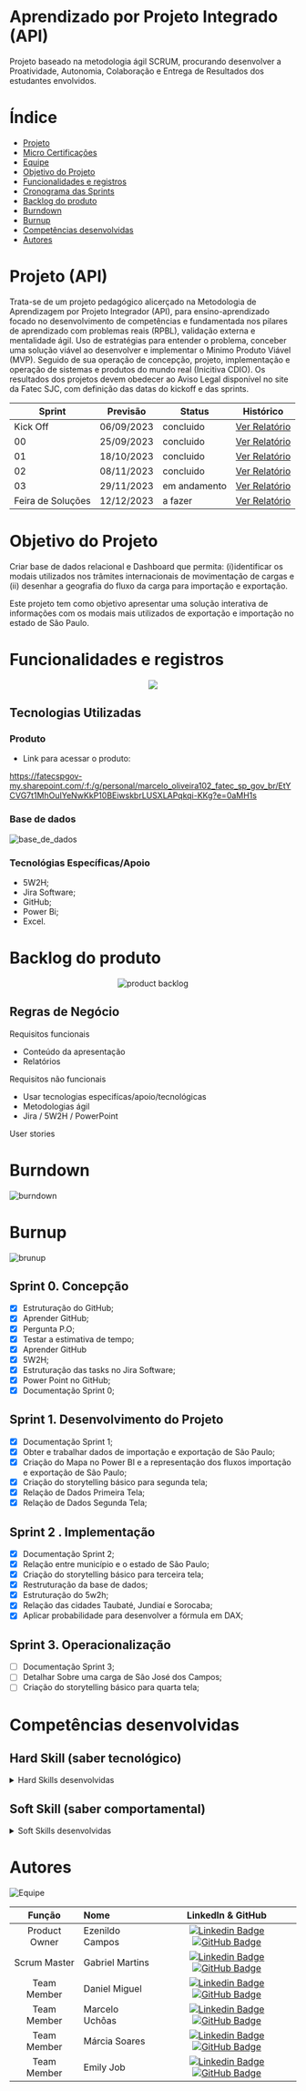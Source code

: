 # Aprendizado por Projeto Integrado (API)

Projeto baseado na metodologia ágil SCRUM, procurando desenvolver a Proatividade, Autonomia, Colaboração e Entrega de Resultados dos estudantes envolvidos.

# Índice

* [Projeto](#projeto-api)
* [Micro Certificações](#micro-certificações)
* [Equipe](#equipe)
* [Objetivo do Projeto](#objetivo-do-projeto)
* [Funcionalidades e registros](#funcionalidades-e-registros)
* [Cronograma das Sprints](#cronograma-das-sprints)
* [Backlog do produto](#backlog-do-produto)
* [Burndown](#burndown)
* [Burnup](#burnup)
* [Competências desenvolvidas](#competências-desenvolvidas)
* [Autores](#autores)

# Projeto (API)
Trata-se de um projeto pedagógico alicerçado na Metodologia de Aprendizagem por Projeto Integrador (API), para ensino-aprendizado focado no desenvolvimento de competências e fundamentada nos pilares de aprendizado com problemas reais (RPBL), validação externa e mentalidade ágil. 
Uso de estratégias para entender o problema, conceber uma solução viável ao desenvolver e implementar o Minimo Produto Viável (MVP). Seguido de sua operação de concepção, projeto, implementação e operação de sistemas e produtos do mundo real (Inicitiva CDIO). 
Os resultados dos projetos devem obedecer ao Aviso Legal disponível no site da Fatec SJC, com definição das datas do kickoff e das sprints.

Sprint | Previsão | Status| Histórico|
|------|--------|------|--------|
|Kick Off | 06/09/2023 | concluido| [Ver Relatório](https://fatecsjc-prd.azurewebsites.net/downloads/estagio/modelo_relatorio_estagio_gpi.docx) | 
|00 | 25/09/2023 | concluido| [Ver Relatório](https://fatecsjc-prd.azurewebsites.net/downloads/estagio/modelo_relatorio_estagio_gpi.docx) | 
|01|  18/10/2023| concluido |[Ver Relatório](https://github.com/Trium-Logistics/Trium-Logistics-2/blob/Sprint1/doc/Relat%C3%B3rio%20Sprint%201%20Final%20-%20Trium%20Logistics.pdf) | 
|02| 08/11/2023 | concluido |[Ver Relatório](https://fatecsjc-prd.azurewebsites.net/downloads/estagio/modelo_relatorio_estagio_gpi.docx) | 
|03| 29/11/2023 | em andamento |[Ver Relatório](https://fatecsjc-prd.azurewebsites.net/downloads/estagio/modelo_relatorio_estagio_gpi.docx)  | 
|Feira de Soluções|12/12/2023 |a fazer |[Ver Relatório](https://fatecsjc-prd.azurewebsites.net/downloads/estagio/modelo_relatorio_estagio_gpi.docx) | 

# Objetivo do Projeto

Criar base de dados relacional e Dashboard que permita: (i)identificar os modais utilizados nos trâmites internacionais de movimentação de cargas e (ii) desenhar a geografia do fluxo da carga para importação e exportação.

Este projeto tem como objetivo apresentar uma solução interativa de informações com os modais mais utilizados de exportação e importação no estado de São Paulo. 

 
# Funcionalidades e registros


<p align="center">
 <img src="https://img.shields.io/badge/STATUS-EM_PROGRESSO-yellow"/>
</p>


## Tecnologias Utilizadas
  ### Produto 
  

* Link para acessar o produto:

https://fatecspgov-my.sharepoint.com/:f:/g/personal/marcelo_oliveira102_fatec_sp_gov_br/EtYCVG7t1MhOuIYeNwKkP10BEiwskbrLUSXLAPqkqi-KKg?e=0aMH1s


### Base de dados

![base_de_dados](https://github.com/Trium-Logistics/Trium-Logistics-2/blob/Sprint2/img/database_sprint_2.jpeg?raw=true)


 ### Tecnológias Específicas/Apoio

* 5W2H;
* Jira Software;
* GitHub;
* Power Bi;
* Excel.
 
# Backlog do produto
  
<div align="center">
    
![product backlog](https://github.com/Trium-Logistics/Trium-Logistics-2/blob/Sprint2/img/backlog_sprint_2.jpeg?raw=true)
</div>

Regras de Negócio
-

Requisitos funcionais 
- Conteúdo da apresentação   
- Relatórios 
  
Requisitos não funcionais
- Usar tecnologias especifícas/apoio/tecnológicas
- Metodologias ágil
- Jira / 5W2H / PowerPoint

User stories

# Burndown
![burndown](https://github.com/Trium-Logistics/Trium-Logistics-2/blob/Sprint2/img/burnup_sprint_2.png?raw=true)


# Burnup
![brunup](https://github.com/Trium-Logistics/Trium-Logistics-2/blob/Sprint2/img/burndown_sprint_2.png?raw=true)


## Sprint 0. Concepção
- [x] Estruturação do GitHub;
- [x] Aprender GitHub;
- [x] Pergunta P.O;
- [x] Testar a estimativa de tempo;
- [x] Aprender GitHub
- [x] 5W2H;
- [x] Estruturação das tasks no Jira Software;
- [x] Power Point no GitHub;
- [x] Documentação Sprint 0;

## Sprint 1. Desenvolvimento do Projeto
- [x] Documentação Sprint 1;
- [x] Obter e trabalhar dados de importação e exportação de São Paulo;
- [x] Criação do Mapa no Power BI e a representação dos fluxos importação e exportação de São Paulo;
- [x] Criação do storytelling básico para segunda tela;
- [x] Relação de Dados Primeira Tela;
- [x] Relação de Dados Segunda Tela;
      
## Sprint 2 . Implementação
- [x] Documentação Sprint 2;
- [x] Relação entre município e o estado de São Paulo;
- [x] Criação do storytelling básico para terceira tela;
- [x] Restruturação da base de dados;
- [x] Estruturação do 5w2h;
- [x] Relação das cidades Taubaté, Jundiaí e Sorocaba;
- [x] Aplicar probabilidade para desenvolver a fórmula em DAX;
      
## Sprint 3. Operacionalização
- [ ] Documentação Sprint 3;
- [ ] Detalhar Sobre uma carga de São José dos Campos;
- [ ] Criação do storytelling básico para quarta tela;

# Competências desenvolvidas

## Hard Skill (saber tecnológico)
<details>
<summary>Hard Skills desenvolvidas</summary>
  
| Tecnologia/Metodologia | Classificação |
| ---------------------- | ------------- |
| GitHub | ★ ★ ★ ☆ ☆ ☆ ☆ ☆ ☆ ☆ |
| Gestão de Projetos | ★ ★ ★ ★ ★ ★ ★ ☆ ☆ ☆ |
| Scrum Master | ★ ★ ★ ★ ★ ★ ★ ☆ ☆ ☆ |
| Prodct Owner | ★ ★ ★ ★ ★ ★ ★ ☆ ☆ ☆ |
| Markdown | ★ ★ ★ ★ ☆ ☆ ☆ ☆ ☆ ☆ |
| Power BI | ★ ★ ★ ★ ★ ★ ☆ ☆ ☆ ☆ |
 
</details>

## Soft Skill (saber comportamental)
<details>
<summary>Soft Skills desenvolvidas</summary>

| Habilidades | Classificação |
| ---------------------- | ------------- |
| Colaboração | ★ ★ ★ ★ ★ ★ ★ ★ ☆ ☆ |
| Proatividade| ★ ★ ★ ★ ★ ★ ★ ★ ☆ ☆ |
| Pensamento Crítico | ★ ★ ★ ★ ★ ☆ ☆ ☆ ☆ ☆ |
| Gerenciamento de Tempo | ★ ★ ★ ★ ★ ★ ★ ★ ☆ ☆ |
| Adaptabilidade | ★ ★ ★ ★ ☆ ☆ ☆ ☆ ☆ ☆ |
| Resiliência | ★ ★ ★ ★ ★ ★ ★ ☆ ☆ ☆ |

</details>

# Autores


![Equipe](https://github.com/Trium-Logistics/Trium-Logistics-2/blob/main/img/membros_fotos.jpg?raw=true)



|    Função     | Nome                                  |                                                                                                                                                      LinkedIn & GitHub                                                                                                                                                      |
| :-----------: | :------------------------------------ | :-------------------------------------------------------------------------------------------------------------------------------------------------------------------------------------------------------------------------------------------------------------------------------------------------------------------------: |
| Product Owner |   Ezenildo Campos         |     [![Linkedin Badge](https://img.shields.io/badge/Linkedin-blue?style=flat-square&logo=Linkedin&logoColor=white)](https://www.linkedin.com/in/ezenildo-campos-81043b266/) [![GitHub Badge](https://img.shields.io/badge/GitHub-111217?style=flat-square&logo=github&logoColor=white)](https://github.com/Ezenildo-Campos)              |
| Scrum Master  | Gabriel Martins |      [![Linkedin Badge](https://img.shields.io/badge/Linkedin-blue?style=flat-square&logo=Linkedin&logoColor=white)](https://www.linkedin.com/in/gabriel-martins-gazaneo-a531b8253/) [![GitHub Badge](https://img.shields.io/badge/GitHub-111217?style=flat-square&logo=github&logoColor=white)](https://github.com/Gabriel-Martins-Gazaneo)     |
| Team Member   | Daniel Miguel              |         [![Linkedin Badge](https://img.shields.io/badge/Linkedin-blue?style=flat-square&logo=Linkedin&logoColor=white)](https://www.linkedin.com/in/daniel-miguel-silva-7492a2248/) [![GitHub Badge](https://img.shields.io/badge/GitHub-111217?style=flat-square&logo=github&logoColor=white)](https://github.com/danielmiguel8)        |
|  Team Member  | Marcelo Uchôas                 |         [![Linkedin Badge](https://img.shields.io/badge/Linkedin-blue?style=flat-square&logo=Linkedin&logoColor=white)](https://www.linkedin.com/in/marcelo-uch%C3%B4as-de-oliveira-b2536a18b/) [![GitHub Badge](https://img.shields.io/badge/GitHub-111217?style=flat-square&logo=github&logoColor=white)](https://github.com/marcelouchoas)        |
|  Team Member  | Márcia Soares                 |   [![Linkedin Badge](https://img.shields.io/badge/Linkedin-blue?style=flat-square&logo=Linkedin&logoColor=white)](https://www.linkedin.com/in/m%C3%A1rcia-soares-de-almeida-22814814a/) [![GitHub Badge](https://img.shields.io/badge/GitHub-111217?style=flat-square&logo=github&logoColor=white)](https://github.com/marciasoaresa)   |
|  Team Member  | Emily Job                 |   [![Linkedin Badge](https://img.shields.io/badge/Linkedin-blue?style=flat-square&logo=Linkedin&logoColor=white)](https://www.linkedin.com/in/emily-job-316851292) [![GitHub Badge](https://img.shields.io/badge/GitHub-111217?style=flat-square&logo=github&logoColor=white)](https://github.com/Emilymjob)   |


